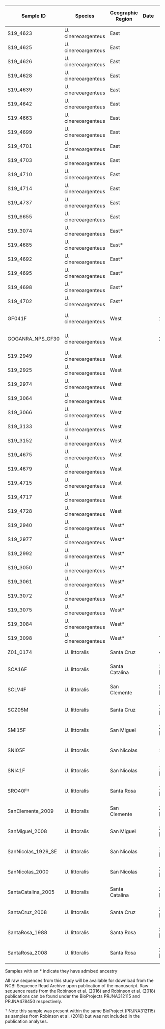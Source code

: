 | Sample ID | Species | Geographic Region | Date | Coverage (autosomes [Xchr]) | Source |
| --------- | ------- | ----------------- | ---- | -------- | ------ |
| S19_4623 | U. cinereoargenteus | East | | | This Study |
| S19_4625 | U. cinereoargenteus | East | | | This Study |
| S19_4626 | U. cinereoargenteus | East | | | This Study |
| S19_4628 | U. cinereoargenteus | East | | | This Study |
| S19_4639 | U. cinereoargenteus | East | | | This Study |
| S19_4642 | U. cinereoargenteus | East | | | This Study |
| S19_4663 | U. cinereoargenteus | East | | | This Study |
| S19_4699 | U. cinereoargenteus | East | | | This Study |
| S19_4701 | U. cinereoargenteus | East | | | This Study |
| S19_4703 | U. cinereoargenteus | East | | | This Study |
| S19_4710 | U. cinereoargenteus | East | | | This Study |
| S19_4714 | U. cinereoargenteus | East | | | This Study |
| S19_4737 | U. cinereoargenteus | East | | | This Study |
| S19_6655 | U. cinereoargenteus | East | | | This Study |
| S19_3074 | U. cinereoargenteus | East* | | | This Study |
| S19_4685 | U. cinereoargenteus | East* | | | This Study |
| S19_4692 | U. cinereoargenteus | East* | | | This Study |
| S19_4695 | U. cinereoargenteus | East* | | | This Study |
| S19_4698 | U. cinereoargenteus | East* | | | This Study |
| S19_4702 | U. cinereoargenteus | East* | | | This Study |
| GF041F | U. cinereoargenteus | West | | 18.25x/16.65x | Robinson et al. (2016) |
| GOGANRA_NPS_GF30 | U. cinereoargenteus | West | | 20.96x/10.26x | Robinson et al. (2018) |
| S19_2949 | U. cinereoargenteus | West | | | This Study |
| S19_2925 | U. cinereoargenteus | West | | | This Study |
| S19_2974 | U. cinereoargenteus | West | | | This Study |
| S19_3064 | U. cinereoargenteus | West | | | This Study |
| S19_3066 | U. cinereoargenteus | West | | | This Study |
| S19_3133 | U. cinereoargenteus | West | | | This Study |
| S19_3152 | U. cinereoargenteus | West | | | This Study |
| S19_4675 | U. cinereoargenteus | West | | | This Study |
| S19_4679 | U. cinereoargenteus | West | | | This Study |
| S19_4715 | U. cinereoargenteus | West | | | This Study |
| S19_4717 | U. cinereoargenteus | West | | | This Study |
| S19_4728 | U. cinereoargenteus | West | | | This Study |
| S19_2940 | U. cinereoargenteus | West* | | | This Study |
| S19_2977 | U. cinereoargenteus | West* | | | This Study |
| S19_2992 | U. cinereoargenteus | West* | | | This Study |
| S19_3050 | U. cinereoargenteus | West* | | | This Study |
| S19_3061 | U. cinereoargenteus | West* | | | This Study |
| S19_3072 | U. cinereoargenteus | West* | | | This Study |
| S19_3075 | U. cinereoargenteus | West* | | | This Study |
| S19_3084 | U. cinereoargenteus | West* | | | This Study |
| S19_3098 | U. cinereoargenteus | West* | | This Study |
| Z01_0174 | U. littoralis | Santa Cruz | | 4.86x [ ] | This Study |
| SCA16F | U. littoralis | Santa Catalina | | 13.8x [11.83x] | Robinson et al. (2016) |
| SCLV4F | U. littoralis | San Clemente | | 20.07x [18.44x] | Robinson et al. (2016) |
| SCZ05M | U. littoralis | Santa Cruz | | 15.83x [7.89x] | Robinson et al. (2016) |
| SMI15F | U. littoralis | San Miguel | | 24.95x [20.93x] | Robinson et al. (2016) |
| SNI05F | U. littoralis | San Nicolas | | 10.16x [9.4x] | Robinson et al. (2016) |
| SNI41F | U. littoralis | San Nicolas | | 14.32x [13.26x] | Robinson et al. (2016) |
| SRO40F† | U. littoralis | Santa Rosa | | 13.21x [12.32x] | Robinson et al. (2016) |
| SanClemente_2009 | U. littoralis | San Clemente | | 20.01x [18.56x] | Robinson et al. (2018) |
| SanMiguel_2008 | U. littoralis | San Miguel | | 23.58x [11.42x] | Robinson et al. (2018) |
| SanNicolas_1929_SE | U. littoralis | San Nicolas | | 15.83x [14.14x] | Robinson et al. (2018) |
| SanNicolas_2000 | U. littoralis | San Nicolas | | 22.92x [11.53x] | Robinson et al. (2018) |
| SantaCatalina_2005 | U. littoralis | Santa Catalina | | 24.14x [11.80x] | Robinson et al. (2018) |
| SantaCruz_2008 | U. littoralis | Santa Cruz | | 23.0x [21.07x] | Robinson et al. (2018) |
| SantaRosa_1988 | U. littoralis | Santa Rosa | | 21.81x [19.36x]| Robinson et al. (2018) |
| SantaRosa_2008 | U. littoralis | Santa Rosa | | 24.58x [12.08x] | Robinson et al. (2018) |

Samples with an * indicate they have admixed ancestry  

All raw sequences from this study will be available for download from the NCBI Sequence Read Archive upon publication of the manuscript. Raw sequence reads from the Robinson et al. (2016) and Robinson et al. (2018) publications can be found under the BioProjects PRJNA312115 and PRJNA478450 respectively. 

† Note this sample was present within the same BioProject (PRJNA312115) as samples from Robinson et al. (2016) but was not included in the publication analyses. 
